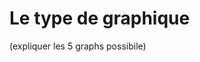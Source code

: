 # Le type de graphique 

(expliquer les 5 graphs possibile)


<!--stackedit_data:
eyJoaXN0b3J5IjpbLTE0NjA2NzA5MjFdfQ==
-->
